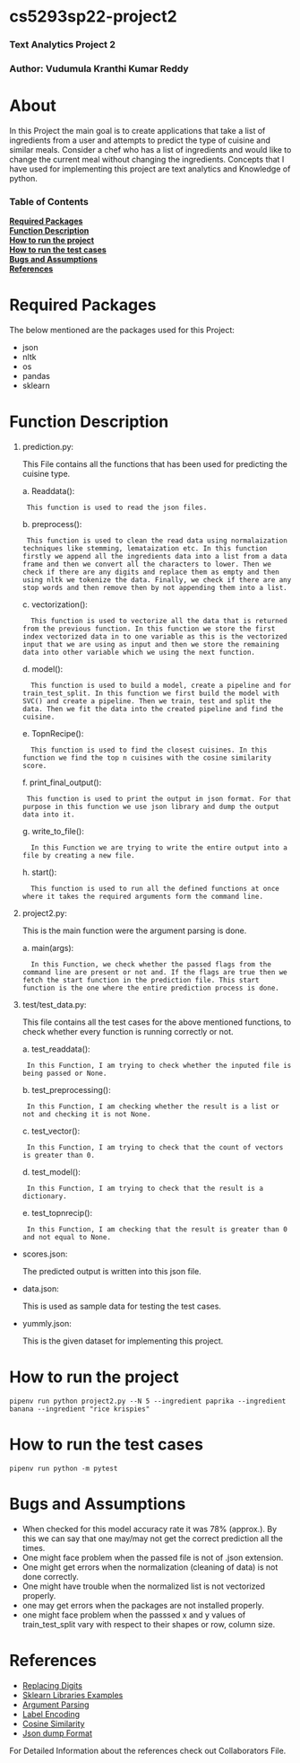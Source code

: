 # cs5293sp22-project2

### Text Analytics Project 2
### Author: Vudumula Kranthi Kumar Reddy


# About

In this Project the main goal is to create applications that take a list of ingredients from a user and attempts to predict the type of cuisine and similar meals. Consider a chef who has a list of ingredients and would like to change the current meal without changing the ingredients. Concepts that I have used for implementing this project are text analytics and Knowledge of python.


### Table of Contents

**[Required Packages](#required-packages)**<br>
**[Function Description](#function-description)**<br>
**[How to run the project](#how-to-run-the-project)**<br>
**[How to run the test cases](#how-to-run-the-test-cases)**<br>
**[Bugs and Assumptions](#bugs-and-assumptions)**<br>
**[References](#references)**<br>


# Required Packages

The below mentioned are the packages used for this Project:
* json
* nltk
* os
* pandas
* sklearn


# Function Description

1. prediction.py:

    This File contains all the functions that has been used for predicting the cuisine type.
    
    a. Readdata():
    
        This function is used to read the json files.
        
    b. preprocess():
    
        This function is used to clean the read data using normalaization techniques like stemming, lemataization etc. In this function firstly we append all the ingredients data into a list from a data frame and then we convert all the characters to lower. Then we check if there are any digits and replace them as empty and then using nltk we tokenize the data. Finally, we check if there are any stop words and then remove then by not appending them into a list.
        
     c. vectorization(): 
     
         This function is used to vectorize all the data that is returned from the previous function. In this function we store the first index vectorized data in to one variable as this is the vectorized input that we are using as input and then we store the remaining data into other variable which we using the next function.
         
     d. model():
     
         This function is used to build a model, create a pipeline and for train_test_split. In this function we first build the model with SVC() and create a pipeline. Then we train, test and split the data. Then we fit the data into the created pipeline and find the cuisine.
         
     e. TopnRecipe():
     
         This function is used to find the closest cuisines. In this function we find the top n cuisines with the cosine similarity score.
         
     f. print_final_output():
     
        This function is used to print the output in json format. For that purpose in this function we use json library and dump the output data into it.
        
     g. write_to_file():
     
         In this Function we are trying to write the entire output into a file by creating a new file.
         
     h. start():
     
         This function is used to run all the defined functions at once where it takes the required arguments form the command line.
                 
2. project2.py:

    This is the main function were the argument parsing is done.
    
     a. main(args): 
  
         In this Function, we check whether the passed flags from the command line are present or not and. If the flags are true then we fetch the start function in the prediction file. This start function is the one where the entire prediction process is done.
                   
3. test/test_data.py:

    This file contains all the test cases for the above mentioned functions, to check whether every function is running correctly or not.
    
    a. test_readdata():
    
        In this Function, I am trying to check whether the inputed file is being passed or None.
        
    b. test_preprocessing():
    
        In this Function, I am checking whether the result is a list or not and checking it is not None.
     
    c. test_vector():
    
        In this Function, I am trying to check that the count of vectors is greater than 0.
        
    d. test_model():
    
        In this Function, I am trying to check that the result is a dictionary.
      
    e. test_topnrecip():
    
        In this Function, I am checking that the result is greater than 0 and not equal to None.
         
* scores.json:

    The predicted output is written into this json file.
    
* data.json:

    This is used as sample data for testing the test cases.
    
* yummly.json:

    This is the given dataset for implementing this project.
    
    
# How to run the project

```
pipenv run python project2.py --N 5 --ingredient paprika --ingredient banana --ingredient "rice krispies" 
```

# How to run the test cases

```
pipenv run python -m pytest
```


# Bugs and Assumptions

* When checked for this model accuracy rate it was 78% (approx.). By this we can say that one may/may not get the correct prediction all the times.
* One might face problem when the passed file is not of .json extension.
* One might get errors when the normalization (cleaning of data) is not done correctly.
* One might have trouble when the normalized list is not vectorized properly.
* one may get errors when the packages are not installed properly.
* one might face problem when the passsed x and y values of train_test_split vary with respect to their shapes or row, column size.        


# References

* [Replacing Digits](https://stackoverflow.com/questions/19084443/replacing-digits-with-str-replace)
* [Sklearn Libraries Examples](https://machinelearningmastery.com/standardscaler-and-minmaxscaler-transforms-in-python/)
* [Argument Parsing](https://stackoverflow.com/questions/25778813/how-to-read-multiple-command-line-parameters-with-same-flag-in-python)
* [Label Encoding](https://scikit-learn.org/stable/modules/generated/sklearn.preprocessing.LabelEncoder.html)
* [Cosine Similarity](https://gist.github.com/pgolding/fdf74a3e8e797fad0391befd5a906ddb)
* [Json dump Format](https://stackoverflow.com/questions/37398301/json-dumps-format-python)

For Detailed Information about the references check out Collaborators File. 
